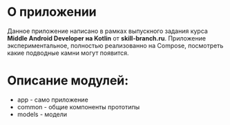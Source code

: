 # О приложении
Данное приложение написано в рамках выпускного задания курса **Middle Android Developer на Kotlin** от **skill-branch.ru**. Приложение экспериментальное, полностью реализованно на Compose, посмотреть какие подводные камни могут появится.

# Описание модулей:
- app - само приложение
- common - общие компоненты прототипы
- models - модели